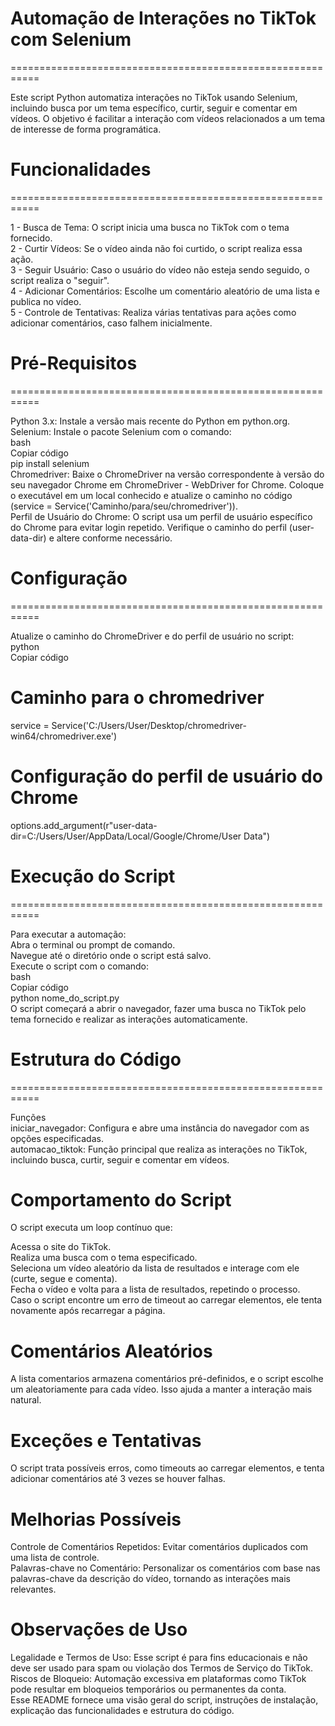 # Automação de Interações no TikTok com Selenium
===========================================================<br>

Este script Python automatiza interações no TikTok usando Selenium, incluindo busca por um tema específico, curtir, seguir e comentar em vídeos. O objetivo é facilitar a interação com vídeos relacionados a um tema de interesse de forma programática.

# Funcionalidades
===========================================================<br>

1 - Busca de Tema: O script inicia uma busca no TikTok com o tema fornecido.<br>
2 - Curtir Vídeos: Se o vídeo ainda não foi curtido, o script realiza essa ação.<br>
3 - Seguir Usuário: Caso o usuário do vídeo não esteja sendo seguido, o script realiza o "seguir".<br>
4 - Adicionar Comentários: Escolhe um comentário aleatório de uma lista e publica no vídeo.<br>
5 - Controle de Tentativas: Realiza várias tentativas para ações como adicionar comentários, caso falhem inicialmente.<br>

# Pré-Requisitos
===========================================================<br>

Python 3.x: Instale a versão mais recente do Python em python.org.<br>
Selenium: Instale o pacote Selenium com o comando:<br>
bash<br>
Copiar código<br>
pip install selenium<br>
Chromedriver: Baixe o ChromeDriver na versão correspondente à versão do seu navegador Chrome em ChromeDriver - WebDriver for Chrome. Coloque o executável em um local conhecido e atualize o caminho no código (service = Service('Caminho/para/seu/chromedriver')).<br>
Perfil de Usuário do Chrome: O script usa um perfil de usuário específico do Chrome para evitar login repetido. Verifique o caminho do perfil (user-data-dir) e altere conforme necessário.<br>


# Configuração
===========================================================<br>

Atualize o caminho do ChromeDriver e do perfil de usuário no script:<br>
python<br>
Copiar código<br>
# Caminho para o chromedriver<br>
service = Service('C:/Users/User/Desktop/chromedriver-win64/chromedriver.exe')<br>

# Configuração do perfil de usuário do Chrome
options.add_argument(r"user-data-dir=C:/Users/User/AppData/Local/Google/Chrome/User Data")<br>

# Execução do Script<br>
===========================================================<br>

Para executar a automação:<br>
Abra o terminal ou prompt de comando.<br>
Navegue até o diretório onde o script está salvo.<br>
Execute o script com o comando:<br>
bash<br>
Copiar código<br>
python nome_do_script.py<br>
O script começará a abrir o navegador, fazer uma busca no TikTok pelo tema fornecido e realizar as interações automaticamente.<br>

# Estrutura do Código<br>
===========================================================<br>

Funções<br>
iniciar_navegador: Configura e abre uma instância do navegador com as opções especificadas.<br>
automacao_tiktok: Função principal que realiza as interações no TikTok, incluindo busca, curtir, seguir e comentar em vídeos.

# Comportamento do Script<br>
O script executa um loop contínuo que:<br>

Acessa o site do TikTok.<br>
Realiza uma busca com o tema especificado.<br>
Seleciona um vídeo aleatório da lista de resultados e interage com ele (curte, segue e comenta).<br>
Fecha o vídeo e volta para a lista de resultados, repetindo o processo.<br>
Caso o script encontre um erro de timeout ao carregar elementos, ele tenta novamente após recarregar a página.<br>

# Comentários Aleatórios<br>
A lista comentarios armazena comentários pré-definidos, e o script escolhe um aleatoriamente para cada vídeo. Isso ajuda a manter a interação mais natural.<br>

# Exceções e Tentativas<br>
O script trata possíveis erros, como timeouts ao carregar elementos, e tenta adicionar comentários até 3 vezes se houver falhas.<br>

# Melhorias Possíveis<br>
Controle de Comentários Repetidos: Evitar comentários duplicados com uma lista de controle.<br>
Palavras-chave no Comentário: Personalizar os comentários com base nas palavras-chave da descrição do vídeo, tornando as interações mais relevantes.<br>

# Observações de Uso<br>
Legalidade e Termos de Uso: Esse script é para fins educacionais e não deve ser usado para spam ou violação dos Termos de Serviço do TikTok.<br>
Riscos de Bloqueio: Automação excessiva em plataformas como TikTok pode resultar em bloqueios temporários ou permanentes da conta.<br>
Esse README fornece uma visão geral do script, instruções de instalação, explicação das funcionalidades e estrutura do código.<br>